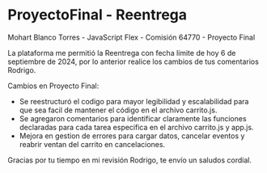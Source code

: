 # ProyectoFinal - Reentrega

Mohart Blanco Torres - JavaScript Flex - Comisión 64770 - Proyecto Final

La plataforma me permitió la Reentrega con fecha límite de hoy 6 de septiembre de 2024, por lo anterior realice los cambios de tus comentarios Rodrigo. 

Cambios en Proyecto Final:

- Se reestructuró el codigo para mayor legibilidad y escalabilidad para que sea facil de mantener el código en el archivo carrito.js.
- Se agregaron comentarios para identificar claramente las funciones declaradas para cada tarea especifica en el archivo carrito.js y app.js.
- Mejora en gestion de errores para cargar datos, cancelar eventos y reabrir ventan del carrito en cancelaciones.

Gracias por tu tiempo en mi revisión Rodrigo, te envío un saludos cordial.
